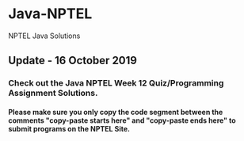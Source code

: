 # Java-NPTEL
NPTEL Java Solutions

## Update - 16 October 2019
### Check out the Java NPTEL Week 12 Quiz/Programming Assignment Solutions.

#### Please make sure you only copy the code segment between the comments "copy-paste starts here" and "copy-paste ends here" to submit programs on the NPTEL Site.
